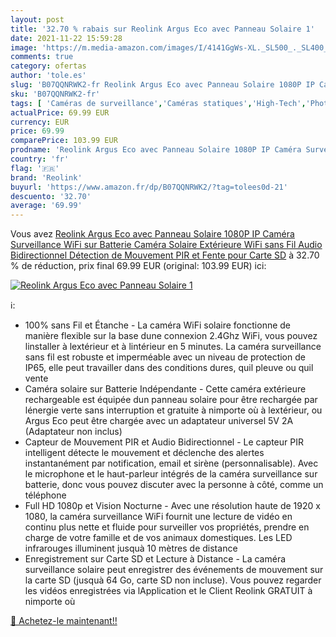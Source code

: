 ```yaml
---
layout: post
title: '32.70 % rabais sur Reolink Argus Eco avec Panneau Solaire 1'
date: 2021-11-22 15:59:28
image: 'https://m.media-amazon.com/images/I/4141GgWs-XL._SL500_._SL400_.jpg'
comments: true
category: ofertas
author: 'tole.es'
slug: 'B07QQNRWK2-fr Reolink Argus Eco avec Panneau Solaire 1080P IP Caméra...'
sku: 'B07QQNRWK2-fr'
tags: [ 'Caméras de surveillance','Caméras statiques','High-Tech','Photo et caméscopes','reolink', ]
actualPrice: 69.99 EUR
currency: EUR
price: 69.99
comparePrice: 103.99 EUR
prodname: 'Reolink Argus Eco avec Panneau Solaire 1080P IP Caméra Surveillance WiFi sur Batterie  Caméra Solaire Extérieure WiFi sans Fil  Audio Bidirectionnel  Détection de Mouvement PIR et Fente pour Carte SD'
country: 'fr'
flag: '🇫🇷'
brand: 'Reolink'
buyurl: 'https://www.amazon.fr/dp/B07QQNRWK2/?tag=tolees0d-21'
descuento: '32.70'
average: '69.99'
---
```


Vous avez [Reolink Argus Eco avec Panneau Solaire 1080P IP Caméra Surveillance WiFi sur Batterie  Caméra Solaire Extérieure WiFi sans Fil  Audio Bidirectionnel  Détection de Mouvement PIR et Fente pour Carte SD](https://www.amazon.fr/dp/B07QQNRWK2/?tag=tolees0d-21)  à  32.70 % de réduction, prix final  69.99 EUR (original: 103.99 EUR) ici:

[![Reolink Argus Eco avec Panneau Solaire 1](https://m.media-amazon.com/images/I/4141GgWs-XL._SL500_._SL400_.jpg)](https://www.amazon.fr/dp/B07QQNRWK2/?tag=tolees0d-21)

ℹ️:

- 100% sans Fil et Étanche - La caméra WiFi solaire fonctionne de manière flexible sur la base dune connexion 2.4Ghz WiFi, vous pouvez linstaller à lextérieur et à lintérieur en 5 minutes. La caméra surveillance sans fil est robuste et imperméable avec un niveau de protection de IP65, elle peut travailler dans des conditions dures, quil pleuve ou quil vente
- Caméra solaire sur Batterie Indépendante - Cette caméra extérieure rechargeable est équipée dun panneau solaire pour être rechargée par lénergie verte sans interruption et gratuite à nimporte où à lextérieur, ou Argus Eco peut être chargée avec un adaptateur universel 5V 2A (Adaptateur non inclus)
- Capteur de Mouvement PIR et Audio Bidirectionnel - Le capteur PIR intelligent détecte le mouvement et déclenche des alertes instantanément par notification, email et sirène (personnalisable). Avec le microphone et le haut-parleur intégrés de la caméra surveillance sur batterie, donc vous pouvez discuter avec la personne à côté, comme un téléphone
- Full HD 1080p et Vision Nocturne - Avec une résolution haute de 1920 x 1080, la caméra surveillance WiFi fournit une lecture de vidéo en continu plus nette et fluide pour surveiller vos propriétés, prendre en charge de votre famille et de vos animaux domestiques. Les LED infrarouges illuminent jusquà 10 mètres de distance
- Enregistrement sur Carte SD et Lecture à Distance - La caméra surveillance solaire peut enregistrer des événements de mouvement sur la carte SD (jusquà 64 Go, carte SD non incluse). Vous pouvez regarder les vidéos enregistrées via lApplication et le Client Reolink GRATUIT à nimporte où

[🛒 Achetez-le maintenant!!](https://www.amazon.fr/dp/B07QQNRWK2/?tag=tolees0d-21)
